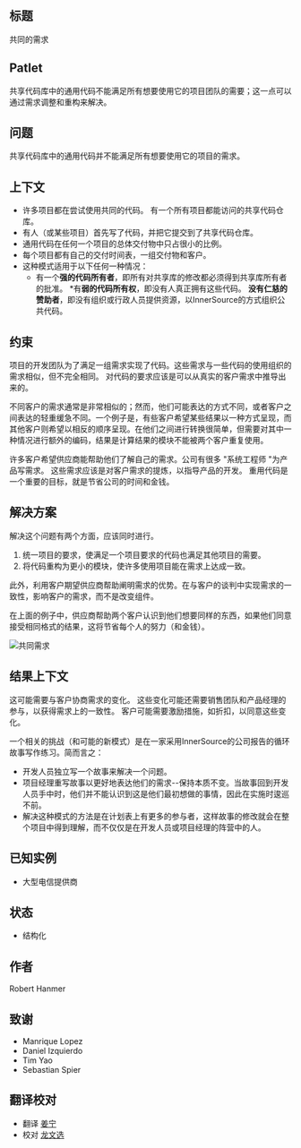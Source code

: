 ## 标题

共同的需求

## Patlet

共享代码库中的通用代码不能满足所有想要使用它的项目团队的需要；这一点可以通过需求调整和重构来解决。

## 问题

共享代码库中的通用代码并不能满足所有想要使用它的项目的需求。  

## 上下文

* 许多项目都在尝试使用共同的代码。 有一个所有项目都能访问的共享代码仓库。
* 有人（或某些项目）首先写了代码，并把它提交到了共享代码仓库。
* 通用代码在任何一个项目的总体交付物中只占很小的比例。
* 每个项目都有自己的交付时间表，一组交付物和客户。
* 这种模式适用于以下任何一种情况：
    * 有一个**强的代码所有者**，即所有对共享库的修改都必须得到共享库所有者的批准。
    *有**弱的代码所有权**，即没有人真正拥有这些代码。
    **没有仁慈的赞助者**，即没有组织或行政人员提供资源，以InnerSource的方式组织公共代码。

## 约束

项目的开发团队为了满足一组需求实现了代码。这些需求与一些代码的使用组织的需求相似，但不完全相同。
对代码的要求应该是可以从真实的客户需求中推导出来的。

不同客户的需求通常是非常相似的；然而，他们可能表达的方式不同，或者客户之间表达的轻重缓急不同。一个例子是，有些客户希望某些结果以一种方式呈现，而其他客户则希望以相反的顺序呈现。在他们之间进行转换很简单，但需要对其中一种情况进行额外的编码，结果是计算结果的模块不能被两个客户重复使用。

许多客户希望供应商能帮助他们了解自己的需求。公司有很多 "系统工程师 "为产品写需求。 这些需求应该是对客户需求的提炼，以指导产品的开发。
重用代码是一个重要的目标，就是节省公司的时间和金钱。

## 解决方案

解决这个问题有两个方面，应该同时进行。

1. 统一项目的要求，使满足一个项目要求的代码也满足其他项目的需要。
2. 将代码重构为更小的模块，使许多使用项目能在需求上达成一致。

此外，利用客户期望供应商帮助阐明需求的优势。在与客户的谈判中实现需求的一致性，影响客户的需求，而不是改变组件。

在上面的例子中，供应商帮助两个客户认识到他们想要同样的东西，如果他们同意接受相同格式的结果，这将节省每个人的努力（和金钱）。

![共同需求](../../../assets/img/CommonReqtsv2.jpg)

## 结果上下文

这可能需要与客户协商需求的变化。 这些变化可能还需要销售团队和产品经理的参与，以获得需求上的一致性。 客户可能需要激励措施，如折扣，以同意这些变化。

一个相关的挑战（和可能的新模式）是在一家采用InnerSource的公司报告的循环故事写作练习。简而言之：

* 开发人员独立写一个故事来解决一个问题。
* 项目经理重写故事以更好地表达他们的需求--保持本质不变。当故事回到开发人员手中时，他们并不能认识到这是他们最初想做的事情，因此在实施时逡巡不前。
* 解决这种模式的方法是在计划表上有更多的参与者，这样故事的修改就会在整个项目中得到理解，而不仅仅是在开发人员或项目经理的阵营中的人。

## 已知实例

* 大型电信提供商

## 状态

* 结构化

## 作者

Robert Hanmer

## 致谢

* Manrique Lopez
* Daniel Izquierdo
* Tim Yao
* Sebastian Spier

## 翻译校对

* 翻译 [姜宁](https://github.com/willemjiang)
* 校对 [龙文选](https://github.com/hncslwx)
